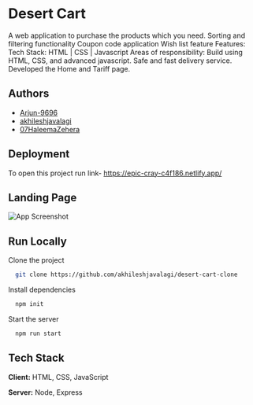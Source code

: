 
# Desert Cart 
A web application to purchase the products which you need. Sorting and filtering functionality Coupon code application Wish list feature Features: Tech Stack: HTML | CSS | Javascript Areas of responsibility: Build using HTML, CSS, and advanced javascript. Safe and fast delivery service. Developed the Home and Tariff page.
## Authors

- [Arjun-9696](https://github.com/Arjun-9696)
- [akhileshjavalagi](https://github.com/akhileshjavalagi)
- [07HaleemaZehera](https://github.com/07HaleemaZehera)


## Deployment

To open this project run link- https://epic-cray-c4f186.netlify.app/




## Landing Page

![App Screenshot](https://akhilesh-portfolio.vercel.app/images/project-1.png)


## Run Locally

Clone the project

```bash
  git clone https://github.com/akhileshjavalagi/desert-cart-clone
```

Install dependencies

```bash
  npm init
```

Start the server

```bash
  npm run start
```


## Tech Stack

**Client:** HTML, CSS, JavaScript

**Server:** Node, Express

